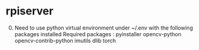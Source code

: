# rpiserver

0. Need to use python virtual environment under ~/.env with the following packages installed
    Required packages : pyinstaller opencv-python opencv-contrib-python imutils dlib torch
